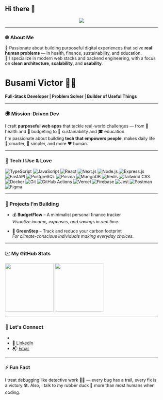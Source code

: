 ## Hi there 👋

<!--
**victor-busami/victor-busami** is a ✨ _special_ ✨ repository because its `README.md` (this file) appears on your GitHub profile.

Here are some ideas to get you started:

- 🔭 I’m currently working on ...
- 🌱 I’m currently learning ...
- 👯 I’m looking to collaborate on ...
- 🤔 I’m looking for help with ...
- 💬 Ask me about ...
- 📫 How to reach me: ...
- 😄 Pronouns: ...
- ⚡ Fun fact: ...
-->
<!-- Header Typing Animation -->
<p align="center">
  <img src="https://readme-typing-svg.herokuapp.com?font=Fira+Code&size=24&duration=3000&pause=800&color=00BFFF&center=true&width=650&lines=Crafting+Code+with+Purpose...;Building+Smart+Tools+that+Matter;I'm+Busami+Victor+%E2%9A%99%EF%B8%8F+Software+Engineer" />
</p>

---

### 🌐 About Me
🚀 Passionate about building purposeful digital experiences that solve **real human problems** — in health, finance, sustainability, and education.  
🧠 I specialize in modern web stacks and backend engineering, with a focus on **clean architecture**, **scalability**, and **usability**.


# Busami Victor 👨‍💻 
**Full-Stack Developer | Problem Solver | Builder of Useful Things**

---

### 🌍 Mission-Driven Dev

I craft **purposeful web apps** that tackle real-world challenges — from 🏥 health and 💸 budgeting to 🌱 sustainability and 🎓 education.  
I'm passionate about building **tech that empowers people**, makes daily life 🌟 smarter, 🧘 simpler, and more ❤️ human.


---

### 🧰 Tech I Use & Love


![TypeScript](https://img.shields.io/badge/-TypeScript-3178C6?style=flat&logo=typescript&logoColor=fff)
![JavaScript](https://img.shields.io/badge/-JavaScript-F7DF1E?style=flat&logo=javascript&logoColor=000)
![React](https://img.shields.io/badge/-React-61DAFB?style=flat&logo=react&logoColor=000)
![Next.js](https://img.shields.io/badge/-Next.js-000?style=flat&logo=nextdotjs)
![Node.js](https://img.shields.io/badge/-Node.js-339933?style=flat&logo=node.js&logoColor=fff)
![Express.js](https://img.shields.io/badge/-Express.js-404D59?style=flat&logo=express&logoColor=white)
![FastAPI](https://img.shields.io/badge/-FastAPI-009688?style=flat&logo=fastapi&logoColor=white)
![PostgreSQL](https://img.shields.io/badge/-PostgreSQL-4169E1?style=flat&logo=postgresql&logoColor=fff)
![Prisma](https://img.shields.io/badge/-Prisma-2D3748?style=flat&logo=prisma&logoColor=white)
![MongoDB](https://img.shields.io/badge/-MongoDB-4EA94B?style=flat&logo=mongodb&logoColor=white)
![Redis](https://img.shields.io/badge/-Redis-DC382D?style=flat&logo=redis&logoColor=white)
![Tailwind CSS](https://img.shields.io/badge/-Tailwind%20CSS-38B2AC?style=flat&logo=tailwind-css&logoColor=fff)
![Docker](https://img.shields.io/badge/-Docker-2496ED?style=flat&logo=docker&logoColor=white)
![Git](https://img.shields.io/badge/-Git-F05032?style=flat&logo=git&logoColor=white)
![GitHub Actions](https://img.shields.io/badge/-GitHub%20Actions-2088FF?style=flat&logo=githubactions&logoColor=white)
![Vercel](https://img.shields.io/badge/-Vercel-000?style=flat&logo=vercel&logoColor=white)
![Firebase](https://img.shields.io/badge/-Firebase-FFCA28?style=flat&logo=firebase&logoColor=000)
![Jest](https://img.shields.io/badge/-Jest-C21325?style=flat&logo=jest&logoColor=white)
![Postman](https://img.shields.io/badge/-Postman-FF6C37?style=flat&logo=postman&logoColor=white)
![Figma](https://img.shields.io/badge/-Figma-F24E1E?style=flat&logo=figma&logoColor=white)


---

### 🚀 Projects I’m Building


- 💰 **BudgetFlow** – A minimalist personal finance tracker  
  _Visualize income, expenses, and savings in real time._

- 🌱 **GreenStep** – Track and reduce your carbon footprint  
  _For climate-conscious individuals making everyday choices._

---

### 📈 My GitHub Stats

<p>
  <img height="160" src="https://github-readme-stats.vercel.app/api?username=victor-busami&show_icons=true&theme=tokyonight" />
  <img height="160" src="https://github-readme-stats.vercel.app/api/top-langs/?username=victor-busami&layout=compact&theme=tokyonight" />
</p>


---

### 💬 Let's Connect
- 
- 💼 [LinkedIn](https://linkedin.com/in/yourname)
- 📬 [Email](victorbusami1@gmail.com)

---

### ⚡ Fun Fact  
I treat debugging like detective work 🕵️‍♂️ — every bug has a trail, every fix is a victory 🛠️. Also, I talk to my rubber duck 🦆 more than most humans when coding.


